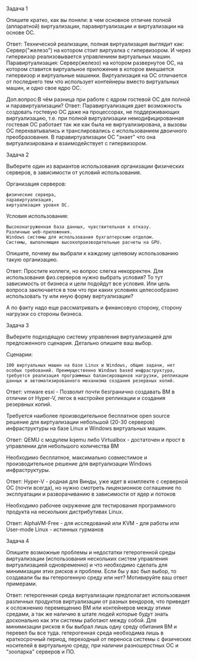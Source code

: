 
Задача 1

Опишите кратко, как вы поняли: в чем основное отличие полной (аппаратной) виртуализации, паравиртуализации и виртуализации на основе ОС.

Ответ: Технической реализации, полная виртуализация выглядит как: Сервер("железо") на котором стоит виртуалка с гипервизором. И через гипервизор реализовывается управлением виртуальных машин. Паравиртуализация: Сервер(железо) на котором развернутое ОС, на котором ставится виртуальное приложение в которое вмешается гипервизор и виртуальные машинки. Виртуализация на ОС отличается от последнего тем что использует контейнеры вместо виртуальных машин, и одно свое ядро ОС.

Доп.вопрос:В чём разница при работе с ядром гостевой ОС для полной и паравиртуализации?
Ответ: Паравиртуализация дает возможность создовать гостевую ОС даже на процессорах, не поддерживающих виртуализацию, т.е. при полной виртуализации немодифицированная гостевая ОС работает так же как была не виртуализирована, а вызовы ОС перехватывались и транслировались с использованием двоичного преобразования. В паравиртуализации ОС "знает" что она виртуализирована и взаимодействует с гипервизором.


Задача 2

Выберите один из вариантов использования организации физических серверов, в зависимости от условий использования.

Организация серверов:

    физические сервера,
    паравиртуализация,
    виртуализация уровня ОС.

Условия использования:

    Высоконагруженная база данных, чувствительная к отказу.
    Различные web-приложения.
    Windows системы для использования бухгалтерским отделом.
    Системы, выполняющие высокопроизводительные расчеты на GPU.

Опишите, почему вы выбрали к каждому целевому использованию такую организацию.

Ответ: Простите коллеги, но вопрос слегка некорректен. Для использования физ.серверов нужно выбрать условия? То тут зависимость от бизнеса и цели подойдут все условия. Или цель вопроса заключается в том что при каких условиях целесообразно использовать ту или иную форму виртуализации?

А по факту надо еще рассматривать и финансовую сторону, сторону нагрузки со стороны бизнеса.


Задача 3

Выберите подходящую систему управления виртуализацией для предложенного сценария. Детально опишите ваш выбор.

Сценарии:

    100 виртуальных машин на базе Linux и Windows, общие задачи, нет особых требований. Преимущественно Windows based инфраструктура, требуется реализация программных балансировщиков нагрузки, репликации данных и автоматизированного механизма создания резервных копий.

Ответ: vmware esxi - Позволит почти безгранично создавать ВМ в отличии от Hyper-V, легок в настройке репликации и создания резервных копий.

Требуется наиболее производительное бесплатное open source решение для виртуализации небольшой (20-30 серверов) инфраструктуры на базе Linux и Windows виртуальных машин.

Ответ: QEMU с модулем kqemu либо Virtualbox - достаточен и прост в управлении для небольшого количества ВМ

Необходимо бесплатное, максимально совместимое и производительное решение для виртуализации Windows инфраструктуры.

Ответ: Hyper-V - родная для Винды, уже идет в комплекте с серверной ОС (почти всегда), но нужно смотреть лицензионное соглашение по эксплуатации и разворачиванию в зависимости от ядер и потоков

Необходимо рабочее окружение для тестирования программного продукта на нескольких дистрибутивах Linux.

Ответ: AlphaVM-Free - для исследований или KVM - для работы или User-mode Linux - истинных гурманов

Задача 4

Опишите возможные проблемы и недостатки гетерогенной среды виртуализации (использования нескольких систем управления виртуализацией одновременно) и что необходимо сделать для минимизации этих рисков и проблем. Если бы у вас был выбор, то создавали бы вы гетерогенную среду или нет? Мотивируйте ваш ответ примерами.

Ответ: гетерогенная среда виртуализации предполагает использования различных продуктов виртуализации от разных вендоров, что приведет к осложнению перемещению ВМ или контейнеров между этими средами, а так же наличию в штате людей которые будут знать досконально как эти системы работают между собой. Для минимизации рисков я бы выбрал лишь одну среду обитания ВМ и перевел бы все туда. гетерогенная среда необходима лишь в краткосрочный период, переходный от переноса системы с физических носителей в виртуальную среду, при наличии разношерстных ОС и "зоопарка" серверов и ПО.
